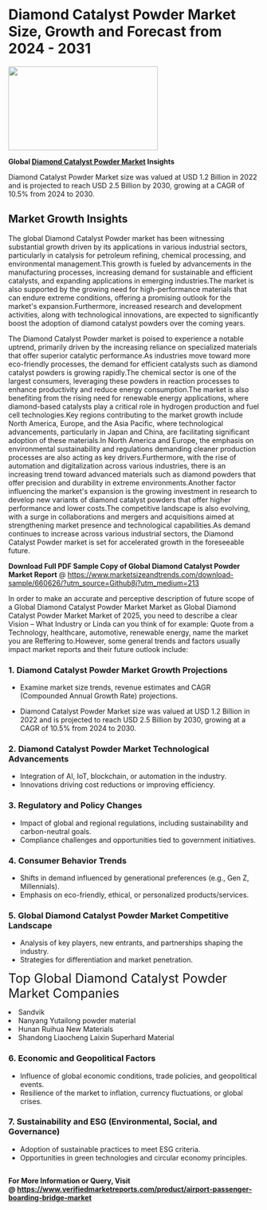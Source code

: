 <H1>Diamond Catalyst Powder Market Size, Growth and Forecast from 2024 - 2031</H1><img class="aligncenter size-medium wp-image-584254" src="https://thirdeyenews.in/wp-content/uploads/2024/09/Global-Market-Research-300x168.jpeg" alt="" width="300" height="168" /><p><strong>Global&nbsp;<a href="https://www.marketsizeandtrends.com/download-sample/660626/?utm_source=Github8j?utm_medium=213">Diamond Catalyst Powder Market</a> Insights</strong></p><p>Diamond Catalyst Powder Market size was valued at USD 1.2 Billion in 2022 and is projected to reach USD 2.5 Billion by 2030, growing at a CAGR of 10.5% from 2024 to 2030.</p><p><h2>Market Growth Insights</h2> <p>The global Diamond Catalyst Powder market has been witnessing substantial growth driven by its applications in various industrial sectors, particularly in catalysis for petroleum refining, chemical processing, and environmental management.This growth is fueled by advancements in the manufacturing processes, increasing demand for sustainable and efficient catalysts, and expanding applications in emerging industries.The market is also supported by the growing need for high-performance materials that can endure extreme conditions, offering a promising outlook for the market's expansion.Furthermore, increased research and development activities, along with technological innovations, are expected to significantly boost the adoption of diamond catalyst powders over the coming years.</p> <p>The Diamond Catalyst Powder market is poised to experience a notable uptrend, primarily driven by the increasing reliance on specialized materials that offer superior catalytic performance.As industries move toward more eco-friendly processes, the demand for efficient catalysts such as diamond catalyst powders is growing rapidly.The chemical sector is one of the largest consumers, leveraging these powders in reaction processes to enhance productivity and reduce energy consumption.The market is also benefiting from the rising need for renewable energy applications, where diamond-based catalysts play a critical role in hydrogen production and fuel cell technologies.Key regions contributing to the market growth include North America, Europe, and the Asia Pacific, where technological advancements, particularly in Japan and China, are facilitating significant adoption of these materials.In North America and Europe, the emphasis on environmental sustainability and regulations demanding cleaner production processes are also acting as key drivers.Furthermore, with the rise of automation and digitalization across various industries, there is an increasing trend toward advanced materials such as diamond powders that offer precision and durability in extreme environments.Another factor influencing the market's expansion is the growing investment in research to develop new variants of diamond catalyst powders that offer higher performance and lower costs.The competitive landscape is also evolving, with a surge in collaborations and mergers and acquisitions aimed at strengthening market presence and technological capabilities.As demand continues to increase across various industrial sectors, the Diamond Catalyst Powder market is set for accelerated growth in the foreseeable future.</p> <p><span class=""><strong>Download Full PDF Sample Copy of Global Diamond Catalyst Powder Market Report</strong> @ <a href="https://www.marketsizeandtrends.com/download-sample/660626/?utm_source=Github8j?utm_medium=213" target="_blank">https://www.marketsizeandtrends.com/download-sample/660626/?utm_source=Github8j?utm_medium=213</a></span></p><p>In order to make an accurate and perceptive description of future scope of a Global&nbsp;Diamond Catalyst Powder Market Market as Global&nbsp;Diamond Catalyst Powder Market Market of 2025, you need to describe a clear Vision &ndash; What Industry or Linda can you think of for example: Quote from a Technology, healthcare, automotive, renewable energy, name the market you are Reffering to.However, some general trends and factors usually impact market reports and their future outlook include:</p><h3>1.&nbsp;<strong>Diamond Catalyst Powder Market Growth Projections</strong></h3><ul><li>Examine market size trends, revenue estimates and CAGR (Compounded Annual Growth Rate) projections.</li><li><p>Diamond Catalyst Powder Market size was valued at USD 1.2 Billion in 2022 and is projected to reach USD 2.5 Billion by 2030, growing at a CAGR of 10.5% from 2024 to 2030.</p></li></ul><h3>2.&nbsp;<strong>Diamond Catalyst Powder Market Technological Advancements</strong></h3><ul><li>Integration of AI, IoT, blockchain, or automation in the industry.</li><li>Innovations driving cost reductions or improving efficiency.</li></ul><h3>3.&nbsp;<strong>Regulatory and Policy Changes</strong></h3><ul><li>Impact of global and regional regulations, including sustainability and carbon-neutral goals.</li><li>Compliance challenges and opportunities tied to government initiatives.</li></ul><h3>4.&nbsp;<strong>Consumer Behavior Trends</strong></h3><ul><li>Shifts in demand influenced by generational preferences (e.g., Gen Z, Millennials).</li><li>Emphasis on eco-friendly, ethical, or personalized products/services.</li></ul><h3>5.&nbsp;<strong>Global Diamond Catalyst Powder Market Competitive Landscape</strong></h3><ul><li>Analysis of key players, new entrants, and partnerships shaping the industry.</li><li>Strategies for differentiation and market penetration.</li></ul><p data-pm-slice="1 1 []"><span style="color: inherit; font-family: inherit; font-size: 25px;">Top Global Diamond Catalyst Powder Market Companies</span></p><div class="" data-test-id=""><p><li>Sandvik</li><li> Nanyang Yutailong powder material</li><li> Hunan Ruihua New Materials</li><li> Shandong Liaocheng Laixin Superhard Material</li></p></div><h3>6.&nbsp;<strong>Economic and Geopolitical Factors</strong></h3><ul><li>Influence of global economic conditions, trade policies, and geopolitical events.</li><li>Resilience of the market to inflation, currency fluctuations, or global crises.</li></ul><h3>7.&nbsp;<strong>Sustainability and ESG (Environmental, Social, and Governance)</strong></h3><ul><li>Adoption of sustainable practices to meet ESG criteria.</li><li>Opportunities in green technologies and circular economy principles.</li></ul><h2><strong style="font-size: 14px;">For More Information or Query, Visit @&nbsp;</strong><a style="background-color: #ffffff; font-size: 14px;" href="https://www.marketsizeandtrends.com/report/diamond-catalyst-powder-market/" target="_blank">https://www.verifiedmarketreports.com/product/airport-passenger-boarding-bridge-market</a></h2>
